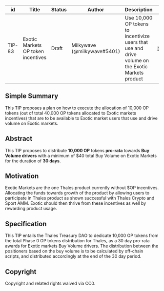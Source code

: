 | id | Title | Status | Author | Description | Discussions to | Created |
| ----------- | ----------- | ----------- | ----------- | ----------- | ----------- | ----------- |
| TIP-83 | Exotic Markets OP token incentives | Draft | Milkywave (@milkywave#5401) | Use 10,000 OP tokens to incentivize users that use and drive volume on the Exotic Markets product | https://discord.gg/8bzFdpGTrp | 2022-08-30
 
## Simple Summary
 
This TIP proposes a plan on how to execute the allocation of 10,000 OP tokens (out of total 40,000 OP tokens allocated to Exotic markets incentives) that are to be available to Exotic market users that use and drive volume on Exotic markets.
 
 ## Abstract

This TIP proposes to distribute **10,000 OP** tokens **pro-rata** towards **Buy Volume drivers** with a minimum of $40 total Buy Volume on Exotic Markets for the duration of **30 days**.  

## Motivation

Exotic Markets are the one Thales product currently without $OP incentives. Allocating the funds towards growth of the product by allowing users to participate in Thales product as shown successful with Thales Crypto and Sport AMM. Exotic should then thrive from these incentives as well by rewarding product usage. 

## Specification

This TIP entails the Thales Treasury DAO to dedicate 10,000 OP tokens from the total Phase 0 OP tokens distribution for Thales, as a 30 day pro-rata  awards for Exotic markets Buy Volume drivers. The distribution between the positioners based on the buy volume is to be calculated by off-chain scripts, and distributed accordingly at the end of the 30 day period.
 
## Copyright
 
Copyright and related rights waived via CC0.